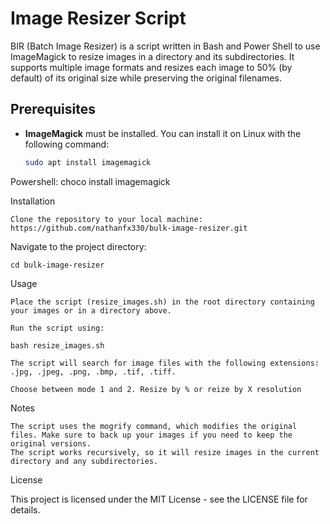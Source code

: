 # Image Resizer Script

BIR (Batch Image Resizer) is a script written in Bash and Power Shell to use ImageMagick to resize images in a directory and its subdirectories. It supports multiple image formats and resizes each image to 50% (by default) of its original size while preserving the original filenames.


## Prerequisites

- **ImageMagick** must be installed. You can install it on Linux with the following command:

  ```bash
  sudo apt install imagemagick
Powershell:   choco install imagemagick

Installation

    Clone the repository to your local machine: https://github.com/nathanfx330/bulk-image-resizer.git

Navigate to the project directory:

    cd bulk-image-resizer

Usage

    Place the script (resize_images.sh) in the root directory containing your images or in a directory above.

    Run the script using:

    bash resize_images.sh

    The script will search for image files with the following extensions:
    .jpg, .jpeg, .png, .bmp, .tif, .tiff.

    Choose between mode 1 and 2. Resize by % or reize by X resolution 

Notes

    The script uses the mogrify command, which modifies the original files. Make sure to back up your images if you need to keep the original versions.
    The script works recursively, so it will resize images in the current directory and any subdirectories.

License

This project is licensed under the MIT License - see the LICENSE file for details.

